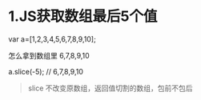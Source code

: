 # 1.JS获取数组最后5个值

var a=[1,2,3,4,5,6,7,8,9,10];

怎么拿到数组里 6,7,8,9,10

a.slice(-5); // 6,7,8,9,10

> slice 不改变原数组，返回值切割的数组，包前不包后
